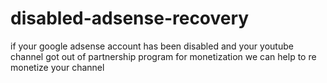 # disabled-adsense-recovery
if your google adsense account has been disabled and your youtube channel got out of partnership program for monetization we can help to re monetize your channel
